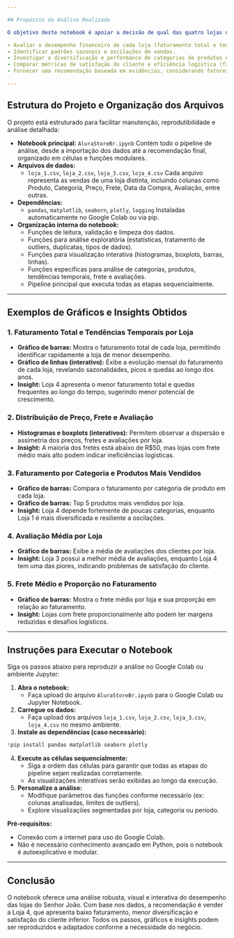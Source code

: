 ```yaml
---

## Propósito da Análise Realizada

O objetivo deste notebook é apoiar a decisão de qual das quatro lojas do Senhor João deve ser vendida, utilizando análise de dados detalhada. A análise busca:

- Avaliar o desempenho financeiro de cada loja (faturamento total e tendências ao longo do tempo).
- Identificar padrões sazonais e oscilações de vendas.
- Investigar a diversificação e performance de categorias de produtos e produtos mais vendidos.
- Comparar métricas de satisfação do cliente e eficiência logística (frete médio e sua proporção no faturamento).
- Fornecer uma recomendação baseada em evidências, considerando fatores como rentabilidade, potencial de crescimento e experiência do cliente.

---
```


## Estrutura do Projeto e Organização dos Arquivos

O projeto está estruturado para facilitar manutenção, reprodutibilidade e análise detalhada:

- **Notebook principal:**
`AluraStoreBr.ipynb`
Contém todo o pipeline de análise, desde a importação dos dados até a recomendação final, organizado em células e funções modulares.
- **Arquivos de dados:**
    - `loja_1.csv`, `loja_2.csv`, `loja_3.csv`, `loja_4.csv`
Cada arquivo representa as vendas de uma loja distinta, incluindo colunas como Produto, Categoria, Preço, Frete, Data da Compra, Avaliação, entre outras.
- **Dependências:**
    - `pandas`, `matplotlib`, `seaborn`, `plotly`, `logging`
Instaladas automaticamente no Google Colab ou via pip.
- **Organização interna do notebook:**
    - Funções de leitura, validação e limpeza dos dados.
    - Funções para análise exploratória (estatísticas, tratamento de outliers, duplicatas, tipos de dados).
    - Funções para visualização interativa (histogramas, boxplots, barras, linhas).
    - Funções específicas para análise de categorias, produtos, tendências temporais, frete e avaliações.
    - Pipeline principal que executa todas as etapas sequencialmente.

---

## Exemplos de Gráficos e Insights Obtidos

### 1. Faturamento Total e Tendências Temporais por Loja

- **Gráfico de barras:** Mostra o faturamento total de cada loja, permitindo identificar rapidamente a loja de menor desempenho.
- **Gráfico de linhas (interativo):** Exibe a evolução mensal do faturamento de cada loja, revelando sazonalidades, picos e quedas ao longo dos anos.
- **Insight:** Loja 4 apresenta o menor faturamento total e quedas frequentes ao longo do tempo, sugerindo menor potencial de crescimento.


### 2. Distribuição de Preço, Frete e Avaliação

- **Histogramas e boxplots (interativos):** Permitem observar a dispersão e assimetria dos preços, fretes e avaliações por loja.
- **Insight:** A maioria dos fretes está abaixo de R\$50, mas lojas com frete médio mais alto podem indicar ineficiências logísticas.


### 3. Faturamento por Categoria e Produtos Mais Vendidos

- **Gráfico de barras:** Compara o faturamento por categoria de produto em cada loja.
- **Gráfico de barras:** Top 5 produtos mais vendidos por loja.
- **Insight:** Loja 4 depende fortemente de poucas categorias, enquanto Loja 1 é mais diversificada e resiliente a oscilações.


### 4. Avaliação Média por Loja

- **Gráfico de barras:** Exibe a média de avaliações dos clientes por loja.
- **Insight:** Loja 3 possui a melhor média de avaliações, enquanto Loja 4 tem uma das piores, indicando problemas de satisfação do cliente.


### 5. Frete Médio e Proporção no Faturamento

- **Gráfico de barras:** Mostra o frete médio por loja e sua proporção em relação ao faturamento.
- **Insight:** Lojas com frete proporcionalmente alto podem ter margens reduzidas e desafios logísticos.

---

## Instruções para Executar o Notebook

Siga os passos abaixo para reproduzir a análise no Google Colab ou ambiente Jupyter:

1. **Abra o notebook:**
    - Faça upload do arquivo `AluraStoreBr.ipynb` para o Google Colab ou Jupyter Notebook.
2. **Carregue os dados:**
    - Faça upload dos arquivos `loja_1.csv`, `loja_2.csv`, `loja_3.csv`, `loja_4.csv` no mesmo ambiente.
3. **Instale as dependências (caso necessário):**

```python
!pip install pandas matplotlib seaborn plotly
```

4. **Execute as células sequencialmente:**
    - Siga a ordem das células para garantir que todas as etapas do pipeline sejam realizadas corretamente.
    - As visualizações interativas serão exibidas ao longo da execução.
5. **Personalize a análise:**
    - Modifique parâmetros das funções conforme necessário (ex: colunas analisadas, limites de outliers).
    - Explore visualizações segmentadas por loja, categoria ou período.

**Pré-requisitos:**

- Conexão com a internet para uso do Google Colab.
- Não é necessário conhecimento avançado em Python, pois o notebook é autoexplicativo e modular.

---

## Conclusão

O notebook oferece uma análise robusta, visual e interativa do desempenho das lojas do Senhor João. Com base nos dados, a recomendação é vender a Loja 4, que apresenta baixo faturamento, menor diversificação e satisfação do cliente inferior. Todos os passos, gráficos e insights podem ser reproduzidos e adaptados conforme a necessidade do negócio.
